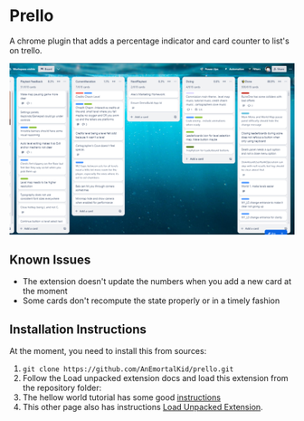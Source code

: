 # Prello

A chrome plugin that adds a percentage indicator and card counter to list's on trello.

![](./imgs/sample_enhanced_board.png)


## Known Issues

- The extension doesn't update the numbers when you add a new card at the moment
- Some cards don't recompute the state properly or in a timely fashion

## Installation Instructions

At the moment, you need to install this from sources:


1. `git clone https://github.com/AnEmortalKid/prello.git`
2. Follow the Load unpacked extension docs and load this extension from the repository folder:
  1. The hellow world tutorial has some good [instructions](https://developer.chrome.com/docs/extensions/get-started/tutorial/hello-world#load-unpacked)
  2. This other page also has instructions [Load Unpacked Extension](https://knowledge.workspace.google.com/kb/load-unpacked-extensions-000005962).
